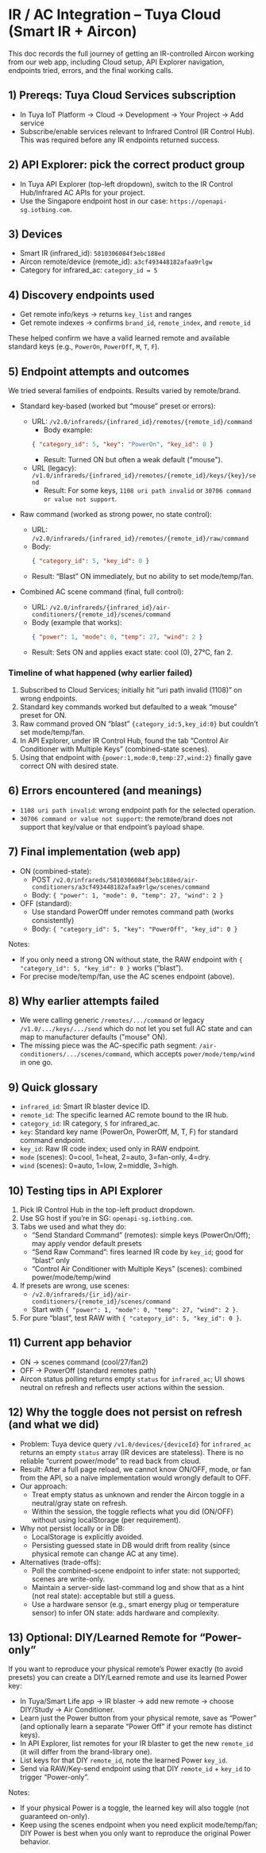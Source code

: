 # IR / AC Integration – Tuya Cloud (Smart IR + Aircon)

This doc records the full journey of getting an IR-controlled Aircon working from our web app, including Cloud setup, API Explorer navigation, endpoints tried, errors, and the final working calls.

## 1) Prereqs: Tuya Cloud Services subscription

- In Tuya IoT Platform → Cloud → Development → Your Project → Add service
- Subscribe/enable services relevant to Infrared Control (IR Control Hub). This was required before any IR endpoints returned success.

## 2) API Explorer: pick the correct product group

- In Tuya API Explorer (top-left dropdown), switch to the IR Control Hub/Infrared AC APIs for your project.
- Use the Singapore endpoint host in our case: `https://openapi-sg.iotbing.com`.

## 3) Devices

- Smart IR (infrared_id): `5810306084f3ebc188ed`
- Aircon remote/device (remote_id): `a3cf493448182afaa9rlgw`
- Category for infrared_ac: `category_id = 5`

## 4) Discovery endpoints used

- Get remote info/keys → returns `key_list` and ranges
- Get remote indexes → confirms `brand_id`, `remote_index`, and `remote_id`

These helped confirm we have a valid learned remote and available standard keys (e.g., `PowerOn`, `PowerOff`, `M`, `T`, `F`).

## 5) Endpoint attempts and outcomes

We tried several families of endpoints. Results varied by remote/brand.

- Standard key-based (worked but “mouse” preset or errors):
  - URL: `/v2.0/infrareds/{infrared_id}/remotes/{remote_id}/command`
    - Body example:
    ```json
    { "category_id": 5, "key": "PowerOn", "key_id": 0 }
    ```
    - Result: Turned ON but often a weak default ("mouse").
  - URL (legacy): `/v1.0/infrareds/{infrared_id}/remotes/{remote_id}/keys/{key}/send`
    - Result: For some keys, `1108 uri path invalid` or `30706 command or value not support`.

- Raw command (worked as strong power, no state control):
  - URL: `/v2.0/infrareds/{infrared_id}/remotes/{remote_id}/raw/command`
  - Body:
    ```json
    { "category_id": 5, "key_id": 0 }
    ```
  - Result: “Blast” ON immediately, but no ability to set mode/temp/fan.

- Combined AC scene command (final, full control):
  - URL: `/v2.0/infrareds/{infrared_id}/air-conditioners/{remote_id}/scenes/command`
  - Body (example that works):
    ```json
    { "power": 1, "mode": 0, "temp": 27, "wind": 2 }
    ```
  - Result: Sets ON and applies exact state: cool (0), 27°C, fan 2.

### Timeline of what happened (why earlier failed)

1) Subscribed to Cloud Services; initially hit “uri path invalid (1108)” on wrong endpoints.
2) Standard key commands worked but defaulted to a weak “mouse” preset for ON.
3) Raw command proved ON “blast” `{category_id:5,key_id:0}` but couldn’t set mode/temp/fan.
4) In API Explorer, under IR Control Hub, found the tab “Control Air Conditioner with Multiple Keys” (combined-state scenes).
5) Using that endpoint with `{power:1,mode:0,temp:27,wind:2}` finally gave correct ON with desired state.

## 6) Errors encountered (and meanings)

- `1108 uri path invalid`: wrong endpoint path for the selected operation.
- `30706 command or value not support`: the remote/brand does not support that key/value or that endpoint’s payload shape.

## 7) Final implementation (web app)

- ON (combined-state):
  - POST `/v2.0/infrareds/5810306084f3ebc188ed/air-conditioners/a3cf493448182afaa9rlgw/scenes/command`
  - Body: `{ "power": 1, "mode": 0, "temp": 27, "wind": 2 }`
- OFF (standard):
  - Use standard PowerOff under remotes command path (works consistently)
  - Body: `{ "category_id": 5, "key": "PowerOff", "key_id": 0 }`

Notes:
- If you only need a strong ON without state, the RAW endpoint with `{ "category_id": 5, "key_id": 0 }` works (“blast”).
- For precise mode/temp/fan, use the AC scenes endpoint (above).

## 8) Why earlier attempts failed

- We were calling generic `/remotes/.../command` or legacy `/v1.0/.../keys/.../send` which do not let you set full AC state and can map to manufacturer defaults ("mouse" ON).
- The missing piece was the AC-specific path segment: `/air-conditioners/.../scenes/command`, which accepts `power/mode/temp/wind` in one go.

## 9) Quick glossary

- `infrared_id`: Smart IR blaster device ID.
- `remote_id`: The specific learned AC remote bound to the IR hub.
- `category_id`: IR category, `5` for infrared_ac.
- `key`: Standard key name (PowerOn, PowerOff, M, T, F) for standard command endpoint.
- `key_id`: Raw IR code index; used only in RAW endpoint.
- `mode` (scenes): 0=cool, 1=heat, 2=auto, 3=fan-only, 4=dry.
- `wind` (scenes): 0=auto, 1=low, 2=middle, 3=high.

## 10) Testing tips in API Explorer

1) Pick IR Control Hub in the top-left product dropdown.
2) Use SG host if you’re in SG: `openapi-sg.iotbing.com`.
3) Tabs we used and what they do:
   - “Send Standard Command” (remotes): simple keys (PowerOn/Off); may apply vendor default presets
   - “Send Raw Command”: fires learned IR code by `key_id`; good for “blast” only
   - “Control Air Conditioner with Multiple Keys” (scenes): combined power/mode/temp/wind
4) If presets are wrong, use scenes:
   - `/v2.0/infrareds/{ir_id}/air-conditioners/{remote_id}/scenes/command`
   - Start with `{ "power": 1, "mode": 0, "temp": 27, "wind": 2 }`.
5) For pure “blast”, test RAW with `{ "category_id": 5, "key_id": 0 }`.

## 11) Current app behavior

- ON → scenes command (cool/27/fan2)
- OFF → PowerOff (standard remotes path)
- Aircon status polling returns empty `status` for `infrared_ac`; UI shows neutral on refresh and reflects user actions within the session.

## 12) Why the toggle does not persist on refresh (and what we did)

- Problem: Tuya device query `/v1.0/devices/{deviceId}` for `infrared_ac` returns an empty `status` array (IR devices are stateless). There is no reliable “current power/mode” to read back from cloud.
- Result: After a full page reload, we cannot know ON/OFF, mode, or fan from the API, so a naïve implementation would wrongly default to OFF.
- Our approach:
  - Treat empty status as unknown and render the Aircon toggle in a neutral/gray state on refresh.
  - Within the session, the toggle reflects what you did (ON/OFF) without using localStorage (per requirement).
- Why not persist locally or in DB:
  - LocalStorage is explicitly avoided.
  - Persisting guessed state in DB would drift from reality (since physical remote can change AC at any time).
- Alternatives (trade-offs):
  - Poll the combined-scene endpoint to infer state: not supported; scenes are write-only.
  - Maintain a server-side last-command log and show that as a hint (not real state): acceptable but still a guess.
  - Use a hardware sensor (e.g., smart energy plug or temperature sensor) to infer ON state: adds hardware and complexity.


## 13) Optional: DIY/Learned Remote for “Power-only”

If you want to reproduce your physical remote’s Power exactly (to avoid presets) you can create a DIY/Learned remote and use its learned Power key:

- In Tuya/Smart Life app → IR blaster → add new remote → choose DIY/Study → Air Conditioner.
- Learn just the Power button from your physical remote, save as “Power” (and optionally learn a separate “Power Off” if your remote has distinct keys).
- In API Explorer, list remotes for your IR blaster to get the new `remote_id` (it will differ from the brand-library one).
- List keys for that DIY `remote_id`, note the learned Power `key_id`.
- Send via RAW/Key-send endpoint using that DIY `remote_id` + `key_id` to trigger “Power-only”.

Notes:
- If your physical Power is a toggle, the learned key will also toggle (not guaranteed on-only).
- Keep using the scenes endpoint when you need explicit mode/temp/fan; DIY Power is best when you only want to reproduce the original Power behavior.

